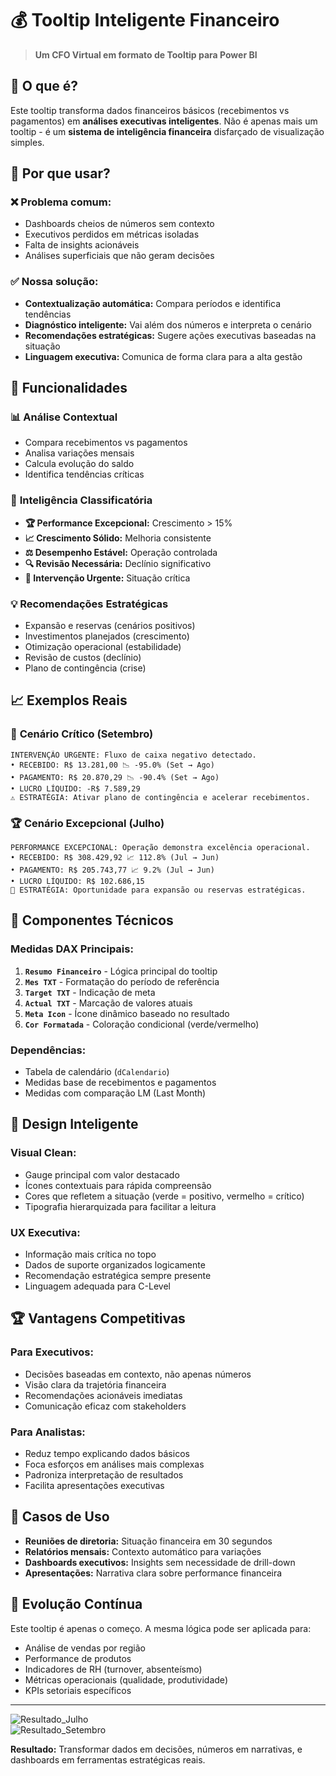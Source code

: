 # 💰 Tooltip Inteligente Financeiro

> **Um CFO Virtual em formato de Tooltip para Power BI**

## 🎯 O que é?

Este tooltip transforma dados financeiros básicos (recebimentos vs pagamentos) em **análises executivas inteligentes**. Não é apenas mais um tooltip - é um **sistema de inteligência financeira** disfarçado de visualização simples.

## 🚀 Por que usar?

### ❌ **Problema comum:**
- Dashboards cheios de números sem contexto
- Executivos perdidos em métricas isoladas
- Falta de insights acionáveis
- Análises superficiais que não geram decisões

### ✅ **Nossa solução:**
- **Contextualização automática:** Compara períodos e identifica tendências
- **Diagnóstico inteligente:** Vai além dos números e interpreta o cenário
- **Recomendações estratégicas:** Sugere ações executivas baseadas na situação
- **Linguagem executiva:** Comunica de forma clara para a alta gestão

## 🎯 Funcionalidades

### 📊 **Análise Contextual**
- Compara recebimentos vs pagamentos
- Analisa variações mensais
- Calcula evolução do saldo
- Identifica tendências críticas

### 🧠 **Inteligência Classificatória**
- **🏆 Performance Excepcional:** Crescimento > 15%
- **📈 Crescimento Sólido:** Melhoria consistente
- **⚖️ Desempenho Estável:** Operação controlada
- **🔍 Revisão Necessária:** Declínio significativo
- **🚨 Intervenção Urgente:** Situação crítica

### 💡 **Recomendações Estratégicas**
- Expansão e reservas (cenários positivos)
- Investimentos planejados (crescimento)
- Otimização operacional (estabilidade)
- Revisão de custos (declínio)
- Plano de contingência (crise)

## 📈 Exemplos Reais

### 🚨 **Cenário Crítico** (Setembro)
```
INTERVENÇÃO URGENTE: Fluxo de caixa negativo detectado.
• RECEBIDO: R$ 13.281,00 📉 -95.0% (Set → Ago)
• PAGAMENTO: R$ 20.870,29 📉 -90.4% (Set → Ago)
• LUCRO LÍQUIDO: -R$ 7.589,29
⚠️ ESTRATÉGIA: Ativar plano de contingência e acelerar recebimentos.
```

### 🏆 **Cenário Excepcional** (Julho)
```
PERFORMANCE EXCEPCIONAL: Operação demonstra excelência operacional.
• RECEBIDO: R$ 308.429,92 📈 112.8% (Jul → Jun)
• PAGAMENTO: R$ 205.743,77 📈 9.2% (Jul → Jun)
• LUCRO LÍQUIDO: R$ 102.686,15
💼 ESTRATÉGIA: Oportunidade para expansão ou reservas estratégicas.
```

## 🔧 Componentes Técnicos

### **Medidas DAX Principais:**
1. **`Resumo Financeiro`** - Lógica principal do tooltip
2. **`Mes TXT`** - Formatação do período de referência
3. **`Target TXT`** - Indicação de meta
4. **`Actual TXT`** - Marcação de valores atuais
5. **`Meta Icon`** - Ícone dinâmico baseado no resultado
6. **`Cor Formatada`** - Coloração condicional (verde/vermelho)

### **Dependências:**
- Tabela de calendário (`dCalendario`)
- Medidas base de recebimentos e pagamentos
- Medidas com comparação LM (Last Month)

## 🎨 Design Inteligente

### **Visual Clean:**
- Gauge principal com valor destacado
- Ícones contextuais para rápida compreensão
- Cores que refletem a situação (verde = positivo, vermelho = crítico)
- Tipografia hierarquizada para facilitar a leitura

### **UX Executiva:**
- Informação mais crítica no topo
- Dados de suporte organizados logicamente
- Recomendação estratégica sempre presente
- Linguagem adequada para C-Level

## 🏆 Vantagens Competitivas

### **Para Executivos:**
- Decisões baseadas em contexto, não apenas números
- Visão clara da trajetória financeira
- Recomendações acionáveis imediatas
- Comunicação eficaz com stakeholders

### **Para Analistas:**
- Reduz tempo explicando dados básicos
- Foca esforços em análises mais complexas
- Padroniza interpretação de resultados
- Facilita apresentações executivas

## 💼 Casos de Uso

- **Reuniões de diretoria:** Situação financeira em 30 segundos
- **Relatórios mensais:** Contexto automático para variações
- **Dashboards executivos:** Insights sem necessidade de drill-down
- **Apresentações:** Narrativa clara sobre performance financeira

## 🔄 Evolução Contínua

Este tooltip é apenas o começo. A mesma lógica pode ser aplicada para:
- Análise de vendas por região
- Performance de produtos
- Indicadores de RH (turnover, absenteísmo)
- Métricas operacionais (qualidade, produtividade)
- KPIs setoriais específicos

---

![Resultado_Julho](https://imgur.com/05bKEfN.png)  
![Resultado_Setembro](https://imgur.com/96kGlmH.png)  

**Resultado:** Transformar dados em decisões, números em narrativas, e dashboards em ferramentas estratégicas reais.




